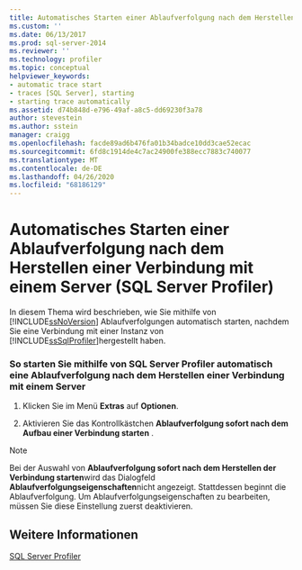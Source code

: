 ```yaml
---
title: Automatisches Starten einer Ablaufverfolgung nach dem Herstellen einer Verbindung mit einem Server (SQL Server Profiler) | Microsoft-Dokumentation
ms.custom: ''
ms.date: 06/13/2017
ms.prod: sql-server-2014
ms.reviewer: ''
ms.technology: profiler
ms.topic: conceptual
helpviewer_keywords:
- automatic trace start
- traces [SQL Server], starting
- starting trace automatically
ms.assetid: d74b848d-e796-49af-a8c5-dd69230f3a78
author: stevestein
ms.author: sstein
manager: craigg
ms.openlocfilehash: facde89ad6b476fa01b34badce10dd3cae52ecac
ms.sourcegitcommit: 6fd8c1914de4c7ac24900fe388ecc7883c740077
ms.translationtype: MT
ms.contentlocale: de-DE
ms.lasthandoff: 04/26/2020
ms.locfileid: "68186129"
---
```

# <a name="start-a-trace-automatically-after-connecting-to-a-server-sql-server-profiler"></a>Automatisches Starten einer Ablaufverfolgung nach dem Herstellen einer Verbindung mit einem Server (SQL Server Profiler)
  In diesem Thema wird beschrieben, wie Sie mithilfe von [!INCLUDE[ssNoVersion](../../includes/ssnoversion-md.md)] Ablaufverfolgungen automatisch starten, nachdem Sie eine Verbindung mit einer Instanz von [!INCLUDE[ssSqlProfiler](../../includes/sssqlprofiler-md.md)]hergestellt haben.  
  
### <a name="to-start-a-trace-automatically-after-connecting-to-a-server-with-sql-server-profiler"></a>So starten Sie mithilfe von SQL Server Profiler automatisch eine Ablaufverfolgung nach dem Herstellen einer Verbindung mit einem Server  
  
1.  Klicken Sie im Menü **Extras** auf **Optionen**.  
  
2.  Aktivieren Sie das Kontrollkästchen **Ablaufverfolgung sofort nach dem Aufbau einer Verbindung starten** .  
  
> [!NOTE]  
>  Bei der Auswahl von **Ablaufverfolgung sofort nach dem Herstellen der Verbindung starten**wird das Dialogfeld **Ablaufverfolgungseigenschaften**nicht angezeigt. Stattdessen beginnt die Ablaufverfolgung. Um Ablaufverfolgungseigenschaften zu bearbeiten, müssen Sie diese Einstellung zuerst deaktivieren.  
  
## <a name="see-also"></a>Weitere Informationen  
 [SQL Server Profiler](sql-server-profiler.md)  
  
  
